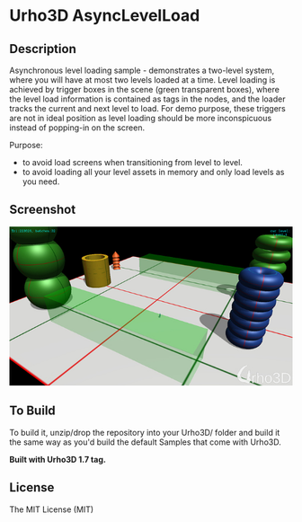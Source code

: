 # Urho3D AsyncLevelLoad

Description
---
Asynchronous level loading sample - demonstrates a two-level system, where you will have at most two levels loaded at a time.  Level loading is achieved by trigger boxes in the scene (green transparent boxes), where the level load information is contained as tags in the nodes, and the loader tracks the current and next level to load.  For demo purpose, these triggers are not in ideal position as level loading should be more inconspicuous instead of popping-in on the screen.


Purpose:
* to avoid load screens when transitioning from level to level.
* to avoid loading all your level assets in memory and only load levels as you need.

Screenshot
---
![alt tag](https://github.com/Lumak/Urho3D-AsyncLevelLoad/blob/master/screenshot/levelscreen.jpg)


To Build
---
To build it, unzip/drop the repository into your Urho3D/ folder and build it the same way as you'd build the default Samples that come with Urho3D.

**Built with Urho3D 1.7 tag.**

License
-----------------------------------------------------------------------------------
The MIT License (MIT)







